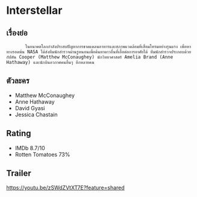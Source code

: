# Interstellar

## เรื่องย่อ
           ในอนาคตโลกกำลังประสบปัญหาการขาดแคลนอาหารและสภาพแวดล้อมที่เสื่อมโทรมอย่างรุนแรง เพื่อหาทางรอดพ้น NASA ได้ส่งทีมนักสำรวจผ่านรูหนอนเพื่อค้นหาดาวอื่นที่เอื้อต่อการอาศัยได้ ทีมนักสำรวจประกอบด้วยกัปตัน Cooper (Matthew McConaughey) นักวิทยาศาสตร์ Amelia Brand (Anne Hathaway) และนักบินอวกาศคนอื่นๆ อีกหลายคน

## ตัวละคร
- Matthew McConaughey
- Anne Hathaway
- David Gyasi
- Jessica Chastain

## Rating
- IMDb 8.7/10
- Rotten Tomatoes 73%

## Trailer
https://youtu.be/zSWdZVtXT7E?feature=shared
